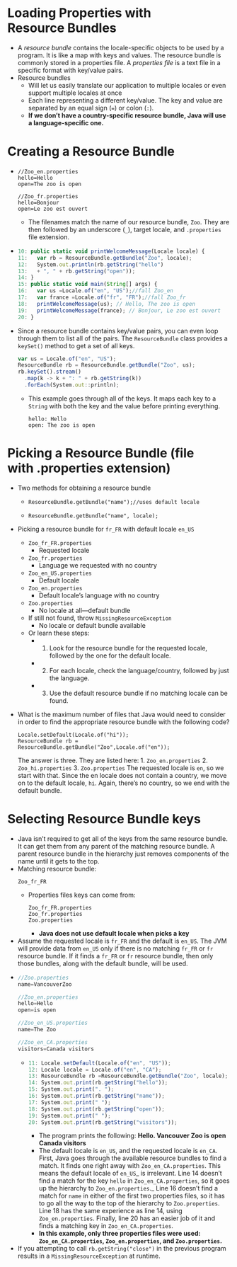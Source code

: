 # **Loading Properties with<br/> Resource Bundles**
- A _resource bundle_ contains the locale-­specific objects to be used by a program. It is like 
a map with keys and values. The resource bundle is commonly stored in a properties file.
A _properties file_ is a text file in a specific format with key/value pairs.
- Resource bundles
  - Will let us easily translate our application to multiple
   locales or even support multiple locales at once
  - Each line representing a different key/value. The key and
   value are separated by an equal sign (`=`) or colon (`:`). 
  - **If we don’t have a country-specific resource 
  bundle, Java will use a language-­specific one.**
# **Creating a Resource Bundle**
- ```
  //Zoo_en.properties
  hello=Hello
  open=The zoo is open
  
  //Zoo_fr.properties
  hello=Bonjour
  open=Le zoo est ouvert
  ```
  - The filenames match the name of our resource bundle,
   `Zoo`. They are then followed by an underscore (`_`),
    target locale, and `.properties` file extension.
- ```js
  10: public static void printWelcomeMessage(Locale locale) {
  11:   var rb = ResourceBundle.getBundle("Zoo", locale);
  12:   System.out.println(rb.getString("hello")
  13:   + ", " + rb.getString("open"));
  14: }
  15: public static void main(String[] args) {
  16:   var us =Locale.of("en", "US");//fall Zoo_en
  17:   var france =Locale.of("fr", "FR");//fall Zoo_fr
  18:   printWelcomeMessage(us); // Hello, The zoo is open
  19:   printWelcomeMessage(france); // Bonjour, Le zoo est ouvert
  20: }
  ```
- Since a resource bundle contains key/value pairs, you can even loop 
through them to list all of the pairs. The `ResourceBundle` class provides 
a `keySet()` method to get a set of all keys.

  ```js
  var us = Locale.of("en", "US");
  ResourceBundle rb = ResourceBundle.getBundle("Zoo", us);
  rb.keySet().stream()
    .map(k -­> k + ": " + rb.getString(k))
    .forEach(System.out::println);
  ```
  - This example goes through all of the keys. It maps each key to a 
  `String` with both the key and the value before printing everything.
    ```
    hello: Hello
    open: The zoo is open
    ```
# **Picking a Resource Bundle (file <br/>with .properties extension)**
-  Two methods for obtaining a resource bundle
    - ```
      ResourceBundle.getBundle("name");//uses default locale
      ```
    - ```
      ResourceBundle.getBundle("name", locale);
      ```
- Picking a resource bundle for `fr_FR` 
with default locale `en_US`
  - `Zoo_fr_FR.properties`
    - Requested locale
  - `Zoo_fr.properties`
    - Language we requested with no country
  - `Zoo_en_US.properties`
    - Default locale
  - `Zoo_en.properties`
    - Default locale’s language with no country
  - `Zoo.properties`
    - No locale at all—­default bundle
  - If still not found, throw
`MissingResource­Exception`
    - No locale or default bundle available
  - Or learn these steps:
    - 1. Look for the resource bundle for the requested locale, 
    followed by the one for the default locale.
    - 2. For each locale, check the language/country, followed 
    by just the language.
    - 3. Use the default resource bundle if no matching locale 
    can be found.
- What is the maximum number of files that Java would need to consider in order to 
find the appropriate resource bundle with the following code?

  ```
  Locale.setDefault(Locale.of("hi"));
  ResourceBundle rb = ResourceBundle.getBundle("Zoo",Locale.of("en"));
  ```
    The answer is three. They are listed here:
        1. `Zoo_en.properties`
        2. `Zoo_hi.properties`
        3. `Zoo.properties`
    The requested locale is `en`, so we start with that. Since the en locale does not contain
    a country, we move on to the default locale, `hi`. Again, there’s no country, so we end 
    with the default bundle.
# **Selecting Resource Bundle keys**
- Java isn’t required to get all of the keys from the same resource bundle. It can get 
them from any parent of the matching resource bundle. A parent resource bundle 
in the hierarchy just removes components of the name until it gets to the top. 
- Matching resource bundle:
  ```
  Zoo_fr_FR
  ```
  - Properties files keys can come from:
    ```
    Zoo_fr_FR.properties
    Zoo_fr.properties
    Zoo.properties
    ```
    - **Java does not use default locale when picks a key**
- Assume the requested locale is `fr_FR` and the default is `en_US`. The JVM will provide 
data from `en_US` only if there is no matching `fr_FR` or `fr` resource bundle. If it finds a 
`fr_FR` or `fr` resource bundle, then only those bundles, along with the default bundle,
 will be used.
- ```js
  //Zoo.properties
  name=VancouverZoo

  //Zoo_en.properties
  hello=Hello
  open=is open

  //Zoo_en_US.properties
  name=The Zoo

  //Zoo_en_CA.properties
  visitors=Canada visitors
  ```
  - ```js
    11: Locale.setDefault(Locale.of("en", "US"));
    12: Locale locale = Locale.of("en", "CA");
    13: ResourceBundle rb =ResourceBundle.getBundle("Zoo", locale);
    14: System.out.print(rb.getString("hello"));
    15: System.out.print(". ");
    16: System.out.print(rb.getString("name"));
    17: System.out.print(" ");
    18: System.out.print(rb.getString("open"));
    19: System.out.print(" ");
    20: System.out.print(rb.getString("visitors"));
    ```
    - The program prints the following:
    **Hello. Vancouver Zoo is open Canada visitors**
    - The default locale is `en_US`, and the requested locale is `en_CA`. First, Java goes through 
    the available resource bundles to find a match. It finds one right away with 
    `Zoo_en_CA.properties`. This means the default locale of `en_US`_ is irrelevant. Line 14 
    doesn’t find a match for the key `hello` in `Zoo_en_CA.properties`, so it goes up the 
    hierarchy to `Zoo_en.properties`._ Line 16 doesn’t find a match for `name` in either of 
    the first two properties files, so it has to go all the way to the top of the hierarchy to 
    `Zoo.properties`. Line 18 has the same experience as line 14, using `Zoo_en.properties`.
    Finally, line 20 has an easier job of it and finds a matching key in `Zoo_en_CA.properties`.
    - **In this example, only three properties files were used: `Zoo_en_CA.properties`, 
    `Zoo_en.properties`, and `Zoo.properties`.**
- If you attempting to call `rb.getString("close")` in the previous 
program results in a `MissingResourceException` at runtime.